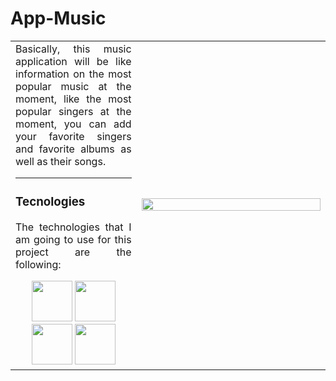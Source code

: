 # App-Music
 <table>
  <td align="justify" width=40%>
   Basically, this music application will be like information on the most popular music at the moment, like the most popular singers at the moment, you can add your favorite singers and   
   favorite albums as well as their songs.<hr>
   <div>
    <h3>Tecnologies</h3>
    <p>The technologies that I am going to use for this project are the following:</p>
    <div align="center">
     <img src="https://i.ibb.co/tL1v6Jt/html-5.png" witdh="65px" height="65px">
     <img src="https://i.ibb.co/j86Drxg/css-3.png" witdh="65px" height="65px">
     <img src="https://i.ibb.co/pKKrwn3/javascript-js-icon-2048x2048-nyxvtvk0.png" witdh="65px" height="65px">
     <img src="https://nexwebsites.com/images/blog/api.png" witdh="65px" height="65px">
    </div>
   </div>
  </td>
  <td align="center" width=60%>
   <img src="https://encrypted-tbn0.gstatic.com/images?q=tbn:ANd9GcS_aSeZs9H0ZSydwwzOJZKAYBpygCJ9fYKZiQ&s" width=100% height=50%>
  </td>
 </table>

